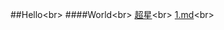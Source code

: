 ##Hello\<br>
####World\<br>
[超星](http://jlu.fy.chaoxing.com/portal)\<br>
[1.md](https://github.com/Dagny-l/helloworld/edit/main/1.md)\<br>
